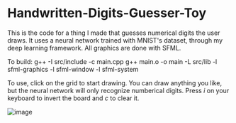 # Handwritten-Digits-Guesser-Toy
This is the code for a thing I made that guesses numerical digits the user draws. It uses a neural network trained with MNIST's dataset, through my deep learning framework. All graphics are done with SFML.

To build:
g++ -I src/include -c main.cpp
g++ main.o -o main -L src/lib -l sfml-graphics -l sfml-window -l sfml-system

To use, click on the grid to start drawing. You can draw anything you like, but the neural network will only recognize numberical digits. Press _i_ on your keyboard to invert the board and _c_ to clear it.


![image](https://user-images.githubusercontent.com/70760644/141691740-ee356b13-3adf-4e71-8841-3958b4ba3ad2.png)
